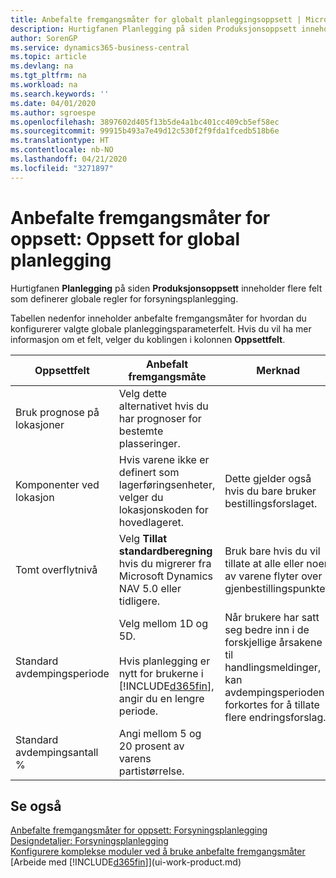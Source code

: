 ```yaml
---
title: Anbefalte fremgangsmåter for globalt planleggingsoppsett | Microsoft-dokumentasjon
description: Hurtigfanen Planlegging på siden Produksjonsoppsett inneholder flere felt som definerer globale regler for forsyningsplanlegging.
author: SorenGP
ms.service: dynamics365-business-central
ms.topic: article
ms.devlang: na
ms.tgt_pltfrm: na
ms.workload: na
ms.search.keywords: ''
ms.date: 04/01/2020
ms.author: sgroespe
ms.openlocfilehash: 3897602d405f13b5de4a1bc401cc409cb5ef58ec
ms.sourcegitcommit: 99915b493a7e49d12c530f2f9fda1fcedb518b6e
ms.translationtype: HT
ms.contentlocale: nb-NO
ms.lasthandoff: 04/21/2020
ms.locfileid: "3271897"
---
```

# <a name="setup-best-practices-global-planning-setup"></a>Anbefalte fremgangsmåter for oppsett: Oppsett for global planlegging
Hurtigfanen **Planlegging** på siden **Produksjonsoppsett** inneholder flere felt som definerer globale regler for forsyningsplanlegging.  

 Tabellen nedenfor inneholder anbefalte fremgangsmåter for hvordan du konfigurerer valgte globale planleggingsparameterfelt. Hvis du vil ha mer informasjon om et felt, velger du koblingen i kolonnen **Oppsettfelt**.  

|Oppsettfelt|Anbefalt fremgangsmåte|Merknad|  
|-----------------|-------------------|-------------|  
|Bruk prognose på lokasjoner|Velg dette alternativet hvis du har prognoser for bestemte plasseringer.||  
|Komponenter ved lokasjon|Hvis varene ikke er definert som lagerføringsenheter, velger du lokasjonskoden for hovedlageret.|Dette gjelder også hvis du bare bruker bestillingsforslaget.|  
|Tomt overflytnivå|Velg **Tillat standardberegning** hvis du migrerer fra Microsoft Dynamics NAV 5.0 eller tidligere.|Bruk bare hvis du vil tillate at alle eller noen av varene flyter over gjenbestillingspunktet.|  
|Standard avdempingsperiode|Velg mellom 1D og 5D.<br /><br /> Hvis planlegging er nytt for brukerne i [!INCLUDE[d365fin](includes/d365fin_md.md)], angir du en lengre periode.|Når brukere har satt seg bedre inn i de forskjellige årsakene til handlingsmeldinger, kan avdempingsperioden forkortes for å tillate flere endringsforslag.|  
|Standard avdempingsantall %|Angi mellom 5 og 20 prosent av varens partistørrelse.||  

## <a name="see-also"></a>Se også  
 [Anbefalte fremgangsmåter for oppsett: Forsyningsplanlegging](setup-best-practices-supply-planning.md)   
 [Designdetaljer: Forsyningsplanlegging](design-details-supply-planning.md)   
 [Konfigurere komplekse moduler ved å bruke anbefalte fremgangsmåter](set-up-complex-application-areas-using-best-practices.md)  
 [Arbeide med [!INCLUDE[d365fin](includes/d365fin_md.md)]](ui-work-product.md)
